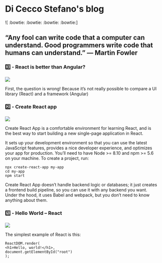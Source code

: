 # Di Cecco Stefano's blog

 ![ :bowtie: :bowtie: :bowtie: :bowtie:]

## “Any fool can write code that a computer can understand. Good programmers write code that humans can understand.” — Martin Fowler

### :three: - React is better than Angular?

<img src='https://diceccostefano.files.wordpress.com/2020/10/screenshot-2020-10-20-at-13.15.30.png' style="display: block; margin: auto;" />

First, the question is wrong! Because it’s not really possible to compare a UI library (React) and a framework (Angular)

### :two: - Create React app

<img src='https://diceccostefano.files.wordpress.com/2020/10/screenshot-2020-10-20-at-13.02.48.png' style="display: block; margin: auto;" />

Create React App is a comfortable environment for learning React, and is the best way to start building a new single-page application in React.

It sets up your development environment so that you can use the latest JavaScript features, provides a nice developer experience, and optimizes your app for production. You’ll need to have Node >= 8.10 and npm >= 5.6 on your machine. To create a project, run:

```
npx create-react-app my-app
cd my-app
npm start
```

Create React App doesn’t handle backend logic or databases; it just creates a frontend build pipeline, so you can use it with any backend you want. Under the hood, it uses Babel and webpack, but you don’t need to know anything about them.

### :one: - Hello World – React

<img src='https://diceccostefano.files.wordpress.com/2020/10/screenshot-2020-10-20-at-12.39.44.png' style="display: block; margin: auto;" />

The simplest example of React is this:

```
ReactDOM.render(
<h1>Hello, world!</h1>,
document.getElementById("root")
);
```
